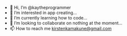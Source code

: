 - 👋 Hi, I’m @kaytheprogrammer
- 👀 I’m interested in app creating...
- 🌱 I’m currently learning how to code...
- 💞️ I’m looking to collaborate on nothing at the moment...
- 📫 How to reach me kirstenkamakune@gmail.com 

<!---
kaytheprogrammer/kaytheprogrammer is a ✨ special ✨ repository because its `README.md` (this file) appears on your GitHub profile.
You can click the Preview link to take a look at your changes.
--->
